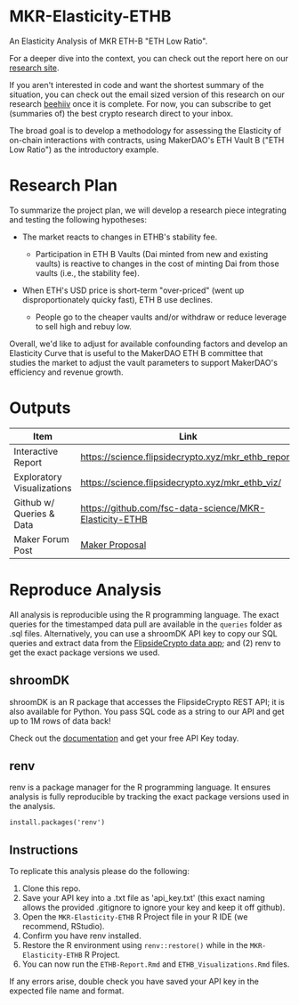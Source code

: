 # MKR-Elasticity-ETHB

An  Elasticity Analysis of MKR ETH-B "ETH Low Ratio".

For a deeper dive into the context, you can check out the report here on our [research site](https://science.flipsidecrypto.xyz/mkr_ethb_report).

If you aren't interested in code and want the shortest summary of the situation, you can check out the email sized version of this research on our research [beehiiv](https://flipsidecrypto.beehiiv.com) once it is complete. For now, you can subscribe to get (summaries of) the best crypto research direct to your inbox.

The broad goal is to develop a methodology for assessing the Elasticity of on-chain interactions with contracts, using MakerDAO's 
ETH Vault B ("ETH Low Ratio") as the introductory example.

# Research Plan 

To summarize the project plan, we will develop a research piece integrating and testing the following hypotheses:

- The market reacts to changes in ETHB's stability fee. 
  - Participation in ETH B Vaults (Dai minted from new and existing vaults) is reactive to changes in the cost of minting Dai from those vaults (i.e., the stability fee).

- When ETH's USD price is short-term "over-priced" (went up disproportionately quicky fast), ETH B use declines. 
  - People go to the cheaper vaults and/or withdraw or reduce leverage to sell high and rebuy low.
  
Overall, we'd like to adjust for available confounding factors and develop an Elasticity Curve that is useful to the MakerDAO ETH B committee that studies the market to adjust the vault parameters to support MakerDAO's efficiency and revenue growth.

# Outputs
|Item|Link|
|-----|-----|
Interactive Report| https://science.flipsidecrypto.xyz/mkr_ethb_report/ |
Exploratory Visualizations| https://science.flipsidecrypto.xyz/mkr_ethb_viz/ |
Github w/ Queries & Data| https://github.com/fsc-data-science/MKR-Elasticity-ETHB |
Maker Forum Post| [Maker Proposal](https://forum.makerdao.com/t/proposal-to-include-deliberate-stability-fee-experiments-in-the-s-l-scope-mip103/19886)|

# Reproduce Analysis

All analysis is reproducible using the R programming language. The exact queries for the timestamped data pull are available in the `queries` folder as .sql files.
Alternatively, you can use a shroomDK API key to copy our SQL queries and extract data from the [FlipsideCrypto data app](https://next.flipsidecrypto.xyz/); and (2) renv to get the exact package versions we used.

## shroomDK

shroomDK is an R package that accesses the FlipsideCrypto REST API; it is also available for Python. You pass SQL code as a string to our API and get up to 1M rows of data back!

Check out the [documentation](https://docs.flipsidecrypto.com/shroomdk-sdk/get-started) and get your free API Key today.

## renv

renv is a package manager for the R programming language. It ensures analysis is fully reproducible by tracking the exact package versions used in the analysis.

`install.packages('renv')`

## Instructions

To replicate this analysis please do the following:

1.  Clone this repo.
2.  Save your API key into a .txt file as 'api_key.txt' (this exact naming allows the provided .gitignore to ignore your key and keep it off github).
3.  Open the `MKR-Elasticity-ETHB` R Project file in your R IDE (we recommend, RStudio).
4.  Confirm you have renv installed.
5.  Restore the R environment using `renv::restore()` while in the `MKR-Elasticity-ETHB` R Project.
6.  You can now run the `ETHB-Report.Rmd` and `ETHB_Visualizations.Rmd` files. 

If any errors arise, double check you have saved your API key in the expected file name and format.
